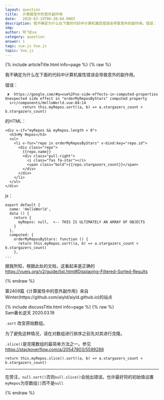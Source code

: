 ```yaml
---
layout: question
title:  计算属性中的意外副作用
date:   2020-03-19T06:38:04.000Z
description: 我不确定为什么在下面的代码中计算机属性错误会导致意外的副作用。错误： ✘  https //google.com/#q=vue%2Fno-side...
img: 
author: 阿飞Eva
category: question
answer: 1
tags: vue.js Vue.js
topic: Vue.js
---
```

<div class="article-root">
  <div class="article">
    {% include articleTitle.html info=page %}
    {% raw %}
    <div class="article-content"><p><font style="vertical-align: inherit;"><font style="vertical-align: inherit;">我不确定为什么在下面的代码中计算机属性错误会导致意外的副作用。</font></font></p>

<p><font style="vertical-align: inherit;"><font style="vertical-align: inherit;">错误：</font></font></p>

<pre><code> ✘  https://google.com/#q=vue%2Fno-side-effects-in-computed-properties  Unexpected side effect in "orderMyReposByStars" computed property            <font></font>
  src/components/HelloWorld.vue:84:14<font></font>
        return this.myRepos.sort((a, b) =&gt; a.stargazers_count &lt; b.stargazers_count)<font></font>
</code></pre>

<p><font style="vertical-align: inherit;"><font style="vertical-align: inherit;">的HTML：</font></font></p>

<pre><code>&lt;div v-if="myRepos &amp;&amp; myRepos.length &gt; 0"&gt;<font></font>
  &lt;h3&gt;My Repos&lt;/h3&gt;<font></font>
  &lt;ul&gt;<font></font>
    &lt;li v-for="repo in orderMyReposByStars" v-bind:key="repo.id"&gt;<font></font>
      &lt;div class="repo"&gt;<font></font>
        {{repo.name}}<font></font>
        &lt;div class="pull-right"&gt;<font></font>
          &lt;i class="fas fa-star"&gt;&lt;/i&gt;<font></font>
          &lt;span class="bold"&gt;{{repo.stargazers_count}}&lt;/span&gt;<font></font>
        &lt;/div&gt;<font></font>
      &lt;/div&gt;<font></font>
    &lt;/li&gt;<font></font>
  &lt;/ul&gt;<font></font>
&lt;/div&gt;<font></font>
</code></pre>

<p><font style="vertical-align: inherit;"><font style="vertical-align: inherit;">js：</font></font></p>

<pre><code>export default {<font></font>
  name: 'HelloWorld',<font></font>
  data () {<font></font>
    return {<font></font>
      myRepos: null,  &lt;-- THIS IS ULTIMATELY AN ARRAY OF OBJECTS<font></font>
    }<font></font>
  },<font></font>
  computed: {<font></font>
    orderMyReposByStars: function () {<font></font>
      return this.myRepos.sort((a, b) =&gt; a.stargazers_count &lt; b.stargazers_count)<font></font>
    },<font></font>
...<font></font>
</code></pre>

<p><font style="vertical-align: inherit;"><font style="vertical-align: inherit;">据我所知，根据此处的文档，这看起来是正确的</font></font><a href="https://vuejs.org/v2/guide/list.html#Displaying-Filtered-Sorted-Results" rel="noreferrer"><font style="vertical-align: inherit;"><font style="vertical-align: inherit;">https://vuejs.org/v2/guide/list.html#Displaying-Filtered-Sorted-Results</font></font></a></p></div>
    {% endraw %}
  </div>
  <p class="winter_mark">第2409篇《计算属性中的意外副作用》来自Winter(https://github.com/aiyld/aiyld.github.io)的站点</p>
  <div class="discuss-wrapper">
    {% include discussTitle.html info=page %}
    {% raw %}
    <div class="discuss-item">
        <div class="discuss-parent">
          <div class="discuss-meta">
            <span class="discuss-user">Sam番长逆天</span>
            <span class="discuss-time">2020.03.19</span>
          </div>
          <div class="discuss-comment"><p><code>.sort</code><font style="vertical-align: inherit;"><font style="vertical-align: inherit;"> 改变原始数组。</font></font></p>

<p><font style="vertical-align: inherit;"><font style="vertical-align: inherit;">为了避免这种情况，请在对数组进行排序之前先对其进行克隆。 </font></font></p>

<p><code>.slice()</code><font style="vertical-align: inherit;"><font style="vertical-align: inherit;">是克隆数组的最简单方法之一。</font><font style="vertical-align: inherit;">参见</font></font><a href="https://stackoverflow.com/a/20547803/5599288"><font style="vertical-align: inherit;"><font style="vertical-align: inherit;">https://stackoverflow.com/a/20547803/5599288</font></font></a></p>

<p><code>return this.myRepos.slice().sort((a, b) =&gt; a.stargazers_count &lt; b.stargazers_count)</code></p>

<hr>

<p><font style="vertical-align: inherit;"><font style="vertical-align: inherit;">在旁注，</font></font><code>null.sort()</code><font style="vertical-align: inherit;"><font style="vertical-align: inherit;">否则</font></font><code>null.slice()</code><font style="vertical-align: inherit;"><font style="vertical-align: inherit;">会抛出错误。</font><font style="vertical-align: inherit;">也许最好将的初始值设置</font></font><code>myRepos</code><font style="vertical-align: inherit;"><font style="vertical-align: inherit;">为空数组</font></font><code>[]</code><font style="vertical-align: inherit;"><font style="vertical-align: inherit;">而不是</font></font><code>null</code></p></div>
        </div></div>
    {% endraw %}
  </div>
<div>

